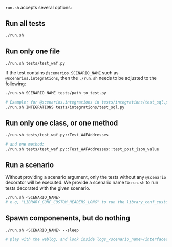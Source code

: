 `run.sh` accepts several options:

## Run all tests

```bash
./run.sh
```

## Run only one file

```bash
./run.sh tests/test_waf.py
```

If the test contains `@scenarios.SCENARIO_NAME` such as `@scenarios.integrations`, then the `./run.sh` needs to be adjusted to the following:

```bash
./run.sh SCENARIO_NAME tests/path_to_test.py

# Example: for @scenarios.integrations in tests/integrations/test_sql.py
./run.sh INTEGRATIONS tests/integrations/test_sql.py
```

## Run only one class, or one method

```bash
./run.sh tests/test_waf.py::Test_WAFAddresses

# and one method:
./run.sh tests/test_waf.py::Test_WAFAddresses::test_post_json_value
```

## Run a scenario

Without providing a scenario argument, only the tests without any `@scenario` decorator will be executed. We provide a scenario name to `run.sh` to run tests decorated with the given scenario.

```bash
./run.sh <SCENARIO_NAME>
# e.g, "LIBRARY_CONF_CUSTOM_HEADERS_LONG" to run the library_conf_custom_headers_long scenario
```

## Spawn componenents, but do nothing

```bash
./run.sh <SCENARIO_NAME> --sleep

# play with the weblog, and look inside logs_<scenario_name>/interfaces/ what's happening
```
